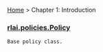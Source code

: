 [Home](index.md) > Chapter 1:  Introduction
### [rlai.policies.Policy](https://github.com/MatthewGerber/rlai/tree/master/src/rlai/policies/__init__.py#L12)
```
Base policy class.
```

